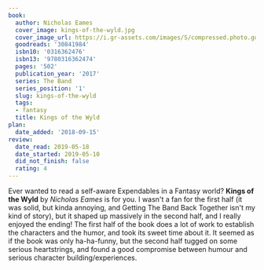 ```yaml
---
book:
  author: Nicholas Eames
  cover_image: kings-of-the-wyld.jpg
  cover_image_url: https://i.gr-assets.com/images/S/compressed.photo.goodreads.com/books/1477027207l/30841984._SX98_.jpg
  goodreads: '30841984'
  isbn10: '0316362476'
  isbn13: '9780316362474'
  pages: '502'
  publication_year: '2017'
  series: The Band
  series_position: '1'
  slug: kings-of-the-wyld
  tags:
  - fantasy
  title: Kings of the Wyld
plan:
  date_added: '2018-09-15'
review:
  date_read: 2019-05-18
  date_started: 2019-05-10
  did_not_finish: false
  rating: 4
---
```


Ever wanted to read a self-aware Expendables in a Fantasy world? **Kings of the Wyld** by *Nicholas Eames* is for you. I wasn't a fan for the first half (it was solid, but kinda annoying, and Getting The Band Back Together isn't my kind of story), but it shaped up massively in the second half, and I really enjoyed the ending!
The first half of the book does a lot of work to establish the characters and the humor, and took its sweet time about it. It seemed as if the book was only ha-ha-funny, but the second half tugged on some serious heartstrings, and found a good compromise between humour and serious character building/experiences.
